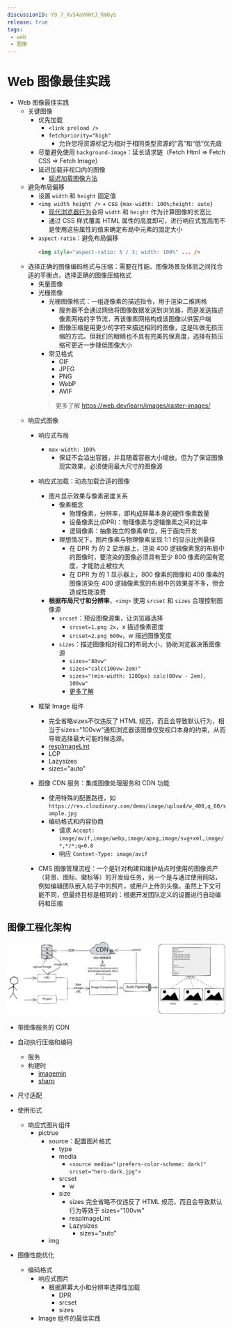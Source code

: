 ```yaml
---
discussionID: Y9_7_Xv54aVKHtJ_Rm0y5
release: true
tags:
 - web
 - 图像
---
```


# Web 图像最佳实践

- Web 图像最佳实践
  - 关键图像
    - 优先加载
      - `<link preload />`
      - `fetchpriority="high"`
        - 允许您将资源标记为相对于相同类型资源的“高”和“低”优先级
    - 尽量避免使用 `background-image`：延长请求链（Fetch Html => Fetch CSS => Fetch Image）
    - 延迟加载非视口内的图像
      - [延迟加载图像方法](https://web.dev/lazy-loading-images/)
  - 避免布局偏移
    - 设置 `width` 和 `height` 固定值
    - `<img width height />` + css `{max-width: 100%;height: auto}`
      - [现代浏览器行为](https://caniuse.com/mdn-html_elements_img_aspect_ratio_computed_from_attributes)会将 `width` 和 `height` 作为计算图像的长宽比
      - 通过 CSS 样式覆盖 HTML 属性的高度即可，进行响应式宽高而不是使用这些属性的值来确定布局中元素的固定大小
    - `aspect-ratio`：避免布局偏移
      ```html
      <img style="aspect-ratio: 5 / 3; width: 100%" ... />
      ```
  - 选择正确的图像编码格式与压缩：需要在性能、图像场景及体验之间找合适的平衡点，选择正确的图像压缩格式
    - 矢量图像
    - 光栅图像
      - 光栅图像格式：一组逐像素的描述指令，用于渲染二维网格
        - 服务器不会通过网络将图像数据发送到浏览器，而是发送描述像素网格的字节流，再该像素网格构成该图像以供客户端
        - 图像压缩是用更少的字符来描述相同的图像，这是叫做无损压缩的方式。但我们的眼睛也不具有完美的保真度，选择有损压缩可更近一步降低图像大小
      - 常见格式
        - GIF
        - JPEG
        - PNG
        - WebP
        - AVIF
      > 更多了解 https://web.dev/learn/images/raster-images/
  - 响应式图像
    - 响应式布局
      - `max-width: 100%`
        - 保证不会溢出容器，并且随着容器大小缩放。但为了保证图像现实效果，必须使用最大尺寸的图像源
    - 响应式加载：动态加载合适的图像
      - 图片显示效果与像素密度关系
        - 像素概念
          - 物理像素，分辨率，即构成屏幕本身的硬件像素数量
          - 设备像素比(DPR)：物理像素与逻辑像素之间的比率
          - 逻辑像素：抽象独立的像素单位，用于面向开发
        - 理想情况下，图片像素与物理像素呈现 1:1 的显示比例最佳
          - 在 DPR 为 的 2 显示器上，渲染 400 逻辑像素宽的布局中的图像时，要渲染的图像必须具有至少 800 像素的固有宽度，才能防止被拉大
          - 在 DPR 为 的 1 显示器上，800 像素的图像和 400 像素的图像渲染在 400 逻辑像素宽的布局中的效果差不多，但会造成性能浪费
      - **根据布局尺寸和分辨率**，`<img>` 使用 `srcset` 和 `sizes` 合理控制图像源
        - `srcset`：预设图像源集，让浏览器选择
          - `srcset=1.png 2x`，x 描述像素密度 
          - `srcset=2.png 600w`，w 描述图像宽度 
        - `sizes`：描述图像相对视口的布局大小，协助浏览器决策图像源
          - `sizes="80vw"`
          - `sizes="calc(100vw-2em)"`
          - `sizes="(min-width: 1200px) calc(80vw - 2em), 100vw"`
          - [更多了解](https://web.dev/learn/images/descriptive/#describing-usage-with-sizes)







    - 框架 Image 组件
      - 完全省略sizes不仅违反了 HTML 规范，而且会导致默认行为，相当于sizes="100vw"通知浏览器该图像仅受视口本身的约束，从而导致选择最大可能的候选源。
      - [respImageLint](https://web.dev/learn/images/automating/)
      - LCP
      - Lazysizes
      - sizes="auto"
    - 图像 CDN 服务：集成图像处理服务和 CDN 功能
      - 使用特殊的配置路径，如 `https://res.cloudinary.com/demo/image/upload/w_400,q_60/sample.jpg`
      - 编码格式和内容协商
        - 请求 `Accept: image/avif,image/webp,image/apng,image/svg+xml,image/*,*/*;q=0.8`
        - 响应 `Content-Type: image/avif`
    - CMS 图像管理流程：一个是针对构建和维护站点时使用的图像资产（背景、图标、徽标等）的开发级任务，另一个是与通过使用网站，例如编辑团队嵌入帖子中的照片，或用户上传的头像。虽然上下文可能不同，但最终目标是相同的：根据开发团队定义的设置进行自动编码和压缩 

## 图像工程化架构

![](./images/image-project.excalidraw.svg)

- 带图像服务的 CDN


- 自动执行压缩和编码
  - 服务
  - 构建时
    - [imagemin](https://github.com/imagemin/imagemin)
    - [sharp](https://sharp.pixelplumbing.com/)
- 尺寸适配
- 使用形式
  - 响应式图片组件
    - pictrue
      - source：配置图片格式
        - type
        - media
          - `<source media="(prefers-color-scheme: dark)" srcset="hero-dark.jpg">`
        - srcset
          - w
        - size
          - sizes 完全省略不仅违反了 HTML 规范，而且会导致默认行为等效于 sizes="100vw"
          - respImageLint
          -  Lazysizes
             -  sizes="auto"
      - img
- 图像性能优化
  - 编码格式
    - 响应式图片
      - 根据屏幕大小和分辨率选择性加载
        - DPR
        - srcset
        - sizes
    - Image 组件的最佳实践